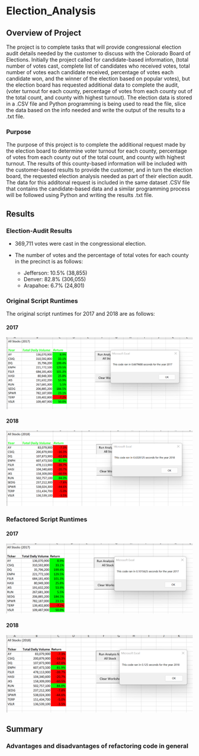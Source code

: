 # Election_Analysis

## Overview of Project
The project is to complete tasks that will provide congressional election audit details needed by the customer to discuss with the Colorado Board of Elections.  Initially the project called for candidate-based information, (total number of votes cast, complete list of candidates who received votes, total number of votes each candidate received, percentage of votes each candidate won, and the winner of the election based on popular votes), but the election board has requested additional data to complete the audit, (voter turnout for each county, percentage of votes from each county out of the total count, and county with highest turnout).  The election data is stored in a .CSV file and Python programming is being used to read the file, slice the data based on the info needed and write the output of the results to a .txt file. 

### Purpose
The purpose of this project is to complete the additional request made by the election board to determine voter turnout for each county, percentage of votes from each county out of the total count, and county with highest turnout.  The results of this county-based information will be included with the customer-based results to provide the customer, and in turn the election board, the requested election analysis needed as part of their election audit.  The data for this additonal request is included in the same dataset .CSV file that contains the candidate-based data and a similar programming process will be followed using Python and writing the results .txt file.

## Results

### Election-Audit Results
* 369,711 votes were cast in the congressional election.

* The number of votes and the percentage of total votes for each county in the precinct is as follows:
  * Jefferson: 10.5% (38,855)
  * Denver: 82.8% (306,055)
  * Arapahoe: 6.7% (24,801)

### Original Script Runtimes
The original script runtimes for 2017 and 2018 are as follows:

#### 2017
![2017 Stocks - Original Script](https://raw.githubusercontent.com/JBro-Birds/stock-analysis/master/Resources/VBA_Challenge_2017_OriginalScript.png)

#### 2018
![2018 Stocks - Original Script](https://raw.githubusercontent.com/JBro-Birds/stock-analysis/master/Resources/VBA_Challenge_2018_OriginalScript.png)






### Refactored Script Runtimes

#### 2017
![2017 Stocks - Refactored Script](https://raw.githubusercontent.com/JBro-Birds/stock-analysis/master/Resources/VBA_Challenge_2017_RefactoredScript.png)

#### 2018
![2018 Stocks - Refactored Script](https://raw.githubusercontent.com/JBro-Birds/stock-analysis/master/Resources/VBA_Challenge_2018_RefactoredScript.png)


## Summary

### Advantages and disadvantages of refactoring code in general
